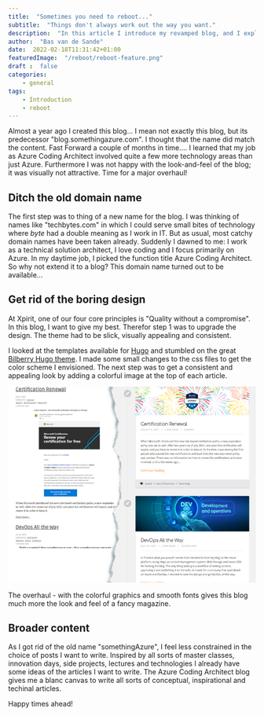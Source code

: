 ```yaml
---
title:  "Sometimes you need to reboot..."
subtitle:  "Things don't always work out the way you want."
description:  "In this article I introduce my revamped blog, and I explain the idea behind the name change."
author:  "Bas van de Sande"
date:  2022-02-18T11:31:42+01:00
featuredImage:  "/reboot/reboot-feature.png"
draft :  false
categories: 
    - general
tags: 
    - Introduction
    - reboot
---
```


Almost a year ago I created this blog... I mean not exactly this blog, but its predecessor "blog.somethingazure.com". 
I thought that the name did match the content. Fast Forward a couple of months in time.... I learned that my job as Azure Coding Architect involved quite a few more technology areas than just Azure. Furthermore I was not happy with the look-and-feel of the blog; it was visually not attractive. Time for a major overhaul!

## Ditch the old domain name
The first step was to thing of a new name for the blog. I was thinking of names like "techbytes.com" in which I could serve small bites of technology where *byte* had a double meaning as I work in IT. But as usual, most catchy domain names have been taken already. Suddenly I dawned to me: I work as a technical solution architect, I love coding and I focus primarily on  Azure. In my daytime job, I picked the function title Azure Coding Architect. So why not extend it to a blog? This domain name turned out to be available... 

## Get rid of the boring design
At Xpirit, one of our four core principles is "Quality without a compromise". In this blog, I want to give my best. Therefor step 1 was to upgrade the design. The theme had to be slick, visually appealing and consistent.

I looked at the templates available for [Hugo](https://gohugo.io/) and stumbled on the great [Bilberry Hugo theme](https://github.com/Lednerb/bilberry-hugo-theme). I made some small changes to the css files to get the color scheme I envisioned. The next step was to get a consistent and appealing look by adding a colorful image at the top of each article.

![Difference in look and feel](/reboot/reboot-layout.png)

The overhaul - with the colorful graphics and smooth fonts gives this blog much more the look and feel of a fancy magazine.

## Broader content
As I got rid of the old name "somethingAzure", I feel less constrained in the choice of posts I want to write. Inspired by all sorts of master classes, innovation days, side projects, lectures and technologies I already have some ideas of the articles I want to write. The Azure Coding Architect blog gives me a blanc canvas to write all sorts of conceptual, inspirational and techinal articles.   

Happy times ahead!